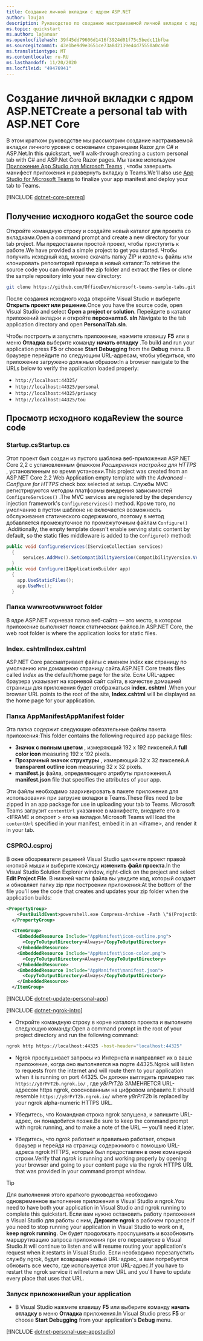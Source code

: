 ```yaml
---
title: Создание личной вкладки с ядром ASP.NET
author: laujan
description: Руководство по созданию настраиваемой личной вкладки с ядром ASP.NET.
ms.topic: quickstart
ms.author: lajanuar
ms.openlocfilehash: 39f45dd79606d1416f3924d01f75c5bedc11bfba
ms.sourcegitcommit: 43e1be9d9e3651ce73a8d2139e44d75550a0ca60
ms.translationtype: MT
ms.contentlocale: ru-RU
ms.lasthandoff: 11/20/2020
ms.locfileid: "49476941"
---
```

# <a name="create-a-personal-tab-with-aspnet-core"></a><span data-ttu-id="2e934-103">Создание личной вкладки с ядром ASP.NET</span><span class="sxs-lookup"><span data-stu-id="2e934-103">Create a personal tab with ASP.NET Core</span></span>

<span data-ttu-id="2e934-104">В этом кратком руководстве мы рассмотрим создание настраиваемой вкладки личного уровня с основными страницами Razor для C# и ASP.Net.</span><span class="sxs-lookup"><span data-stu-id="2e934-104">In this quickstart, we'll walk-through creating a custom personal tab with C# and ASP.Net Core Razor pages.</span></span> <span data-ttu-id="2e934-105">Мы также используем [Приложение App Studio для Microsoft Teams](~/concepts/build-and-test/app-studio-overview.md) , чтобы завершить манифест приложения и развернуть вкладку в Teams.</span><span class="sxs-lookup"><span data-stu-id="2e934-105">We'll also use [App Studio for Microsoft Teams](~/concepts/build-and-test/app-studio-overview.md) to finalize your app manifest and deploy your tab to Teams.</span></span>

[!INCLUDE [dotnet-core-prereq](~/includes/tabs/dotnet-core-prereq.md)]

## <a name="get-the-source-code"></a><span data-ttu-id="2e934-106">Получение исходного кода</span><span class="sxs-lookup"><span data-stu-id="2e934-106">Get the source code</span></span>

<span data-ttu-id="2e934-107">Откройте командную строку и создайте новый каталог для проекта со вкладками.</span><span class="sxs-lookup"><span data-stu-id="2e934-107">Open a command prompt and create a new directory for your tab project.</span></span> <span data-ttu-id="2e934-108">Мы предоставили простой проект, чтобы приступить к работе.</span><span class="sxs-lookup"><span data-stu-id="2e934-108">We have provided a simple project to get you started.</span></span> <span data-ttu-id="2e934-109">Чтобы получить исходный код, можно скачать папку ZIP и извлечь файлы или клонировать репозиторий примера в новый каталог:</span><span class="sxs-lookup"><span data-stu-id="2e934-109">To retrieve the source code you can download the zip folder and extract the files or clone the sample repository into your new directory:</span></span>

```bash
git clone https://github.com/OfficeDev/microsoft-teams-sample-tabs.git
```

<span data-ttu-id="2e934-110">После создания исходного кода откройте Visual Studio и выберите **Открыть проект или решение**.</span><span class="sxs-lookup"><span data-stu-id="2e934-110">Once you have the source code, open Visual Studio and select **Open a project or solution**.</span></span> <span data-ttu-id="2e934-111">Перейдите в каталог приложений вкладки и откройте **персоналтаб. sln**.</span><span class="sxs-lookup"><span data-stu-id="2e934-111">Navigate to the tab application directory and open **PersonalTab.sln**.</span></span>

<span data-ttu-id="2e934-112">Чтобы построить и запустить приложение, нажмите клавишу **F5** или в меню **Отладка** выберите команду **начать отладку** .</span><span class="sxs-lookup"><span data-stu-id="2e934-112">To build and run your application press **F5** or choose **Start Debugging** from the **Debug** menu.</span></span> <span data-ttu-id="2e934-113">В браузере перейдите по следующим URL-адресам, чтобы убедиться, что приложение загружено должным образом:</span><span class="sxs-lookup"><span data-stu-id="2e934-113">In a browser navigate to the URLs below to verify the application loaded properly:</span></span>

- `http://localhost:44325/`
- `http://localhost:44325/personal`
- `http://localhost:44325/privacy`
- `http://localhost:44325/tou`

## <a name="review-the-source-code"></a><span data-ttu-id="2e934-114">Просмотр исходного кода</span><span class="sxs-lookup"><span data-stu-id="2e934-114">Review the source code</span></span>

### <a name="startupcs"></a><span data-ttu-id="2e934-115">Startup.cs</span><span class="sxs-lookup"><span data-stu-id="2e934-115">Startup.cs</span></span>

<span data-ttu-id="2e934-116">Этот проект был создан из пустого шаблона веб-приложения ASP.NET Core 2,2 с установленным флажком *Расширенная настройка для HTTPS* , установленным во время установки.</span><span class="sxs-lookup"><span data-stu-id="2e934-116">This project was created from an ASP.NET Core 2.2 Web Application empty template with the *Advanced - Configure for HTTPS* check box selected at setup.</span></span> <span data-ttu-id="2e934-117">Службы MVC регистрируются методом платформы внедрения зависимостей `ConfigureServices()` .</span><span class="sxs-lookup"><span data-stu-id="2e934-117">The MVC services are registered by the dependency injection framework's `ConfigureServices()` method.</span></span> <span data-ttu-id="2e934-118">Кроме того, по умолчанию в пустом шаблоне не включается возможность обслуживания статического содержимого, поэтому в метод добавляется промежуточное по промежуточным файлам `Configure()` .</span><span class="sxs-lookup"><span data-stu-id="2e934-118">Additionally, the empty template doesn't enable serving static content by default, so the static files middleware is added to the `Configure()` method:</span></span>

```csharp
public void ConfigureServices(IServiceCollection services)
  {
      services.AddMvc().SetCompatibilityVersion(CompatibilityVersion.Version_2_2);
  }
public void Configure(IApplicationBuilder app)
  {
    app.UseStaticFiles();
    app.UseMvc();
  }
```

### <a name="wwwroot-folder"></a><span data-ttu-id="2e934-119">Папка wwwroot</span><span class="sxs-lookup"><span data-stu-id="2e934-119">wwwroot folder</span></span>

<span data-ttu-id="2e934-120">В ядре ASP.NET корневая папка веб-сайта — это место, в котором приложение выполняет поиск статических файлов.</span><span class="sxs-lookup"><span data-stu-id="2e934-120">In ASP.NET Core, the web root folder is where the application looks for static files.</span></span>

### <a name="indexcshtml"></a><span data-ttu-id="2e934-121">Index. cshtml</span><span class="sxs-lookup"><span data-stu-id="2e934-121">Index.cshtml</span></span>

<span data-ttu-id="2e934-122">ASP.NET Core рассматривает файлы с именем *index* как страницу по умолчанию или домашнюю страницу сайта.</span><span class="sxs-lookup"><span data-stu-id="2e934-122">ASP.NET Core treats files called *Index* as the default/home page for the site.</span></span> <span data-ttu-id="2e934-123">Если URL-адрес браузера указывает на корневой сайт сайта, в качестве домашней страницы для приложения будет отображаться **index. cshtml** .</span><span class="sxs-lookup"><span data-stu-id="2e934-123">When your browser URL points to the root of the site, **Index.cshtml** will be displayed as the home page for your application.</span></span>

### <a name="appmanifest-folder"></a><span data-ttu-id="2e934-124">Папка AppManifest</span><span class="sxs-lookup"><span data-stu-id="2e934-124">AppManifest folder</span></span>

<span data-ttu-id="2e934-125">Эта папка содержит следующие обязательные файлы пакета приложения:</span><span class="sxs-lookup"><span data-stu-id="2e934-125">This folder contains the following required app package files:</span></span>

- <span data-ttu-id="2e934-126">**Значок с полным цветом** , измеряющий 192 x 192 пикселей.</span><span class="sxs-lookup"><span data-stu-id="2e934-126">A **full color icon** measuring 192 x 192 pixels.</span></span>
- <span data-ttu-id="2e934-127">**Прозрачный значок структуры** , измеряющий 32 x 32 пикселей.</span><span class="sxs-lookup"><span data-stu-id="2e934-127">A **transparent outline icon** measuring 32 x 32 pixels.</span></span>
- <span data-ttu-id="2e934-128">**manifest.js** файла, определяющего атрибуты приложения.</span><span class="sxs-lookup"><span data-stu-id="2e934-128">A **manifest.json** file that specifies the attributes of your app.</span></span>

<span data-ttu-id="2e934-129">Эти файлы необходимо заархивировать в пакете приложения для использования при загрузке вкладки в Teams.</span><span class="sxs-lookup"><span data-stu-id="2e934-129">These files need to be zipped in an app package for use in uploading your tab to Teams.</span></span> <span data-ttu-id="2e934-130">Microsoft Teams загрузит `contentUrl` указанное в манифесте, внедрите его в <IFRAME и откроет \> его на вкладке.</span><span class="sxs-lookup"><span data-stu-id="2e934-130">Microsoft Teams will load the `contentUrl` specified in your manifest, embed it in an <iframe\>, and render it in your tab.</span></span>

### <a name="csproj"></a><span data-ttu-id="2e934-131">CSPROJ</span><span class="sxs-lookup"><span data-stu-id="2e934-131">.csproj</span></span>

<span data-ttu-id="2e934-132">В окне обозревателя решений Visual Studio щелкните проект правой кнопкой мыши и выберите команду **изменить файл проекта**.</span><span class="sxs-lookup"><span data-stu-id="2e934-132">In the Visual Studio Solution Explorer window, right-click on the project and select **Edit Project File**.</span></span> <span data-ttu-id="2e934-133">В нижней части файла вы увидите код, который создает и обновляет папку zip при построении приложения:</span><span class="sxs-lookup"><span data-stu-id="2e934-133">At the bottom of the file you'll see the code that creates and updates your zip folder when the application builds:</span></span>

```xml
<PropertyGroup>
    <PostBuildEvent>powershell.exe Compress-Archive -Path \"$(ProjectDir)AppManifest\*\" -DestinationPath \"$(TargetDir)tab.zip\" -Force</PostBuildEvent>
  </PropertyGroup>

  <ItemGroup>
    <EmbeddedResource Include="AppManifest\icon-outline.png">
      <CopyToOutputDirectory>Always</CopyToOutputDirectory>
    </EmbeddedResource>
    <EmbeddedResource Include="AppManifest\icon-color.png">
      <CopyToOutputDirectory>Always</CopyToOutputDirectory>
    </EmbeddedResource>
    <EmbeddedResource Include="AppManifest\manifest.json">
      <CopyToOutputDirectory>Always</CopyToOutputDirectory>
    </EmbeddedResource>
  </ItemGroup>
```

[!INCLUDE  [dotnet-update-personal-app](~/includes/tabs/dotnet-update-personal-app.md)]

[!INCLUDE [dotnet-ngrok-intro](~/includes/tabs/dotnet-ngrok-intro.md)]

- <span data-ttu-id="2e934-134">Откройте командную строку в корне каталога проекта и выполните следующую команду:</span><span class="sxs-lookup"><span data-stu-id="2e934-134">Open a command prompt in the root of your project directory and run the following command:</span></span>

```bash
ngrok http https://localhost:44325 -host-header="localhost:44325"
```

- <span data-ttu-id="2e934-135">Ngrok прослушивает запросы из Интернета и направляет их в ваше приложение, когда оно выполняется на порте 44325.</span><span class="sxs-lookup"><span data-stu-id="2e934-135">Ngrok will listen to requests from the internet and will route them to your application when it is running on port 44325.</span></span>  <span data-ttu-id="2e934-136">Он должен выглядеть примерно так `https://y8rPrT2b.ngrok.io/` , где *y8rPrT2b* ЗАМЕНЯЕТСЯ URL-адресом https ngrok, сооснованным на цифровом алфавите.</span><span class="sxs-lookup"><span data-stu-id="2e934-136">It should resemble `https://y8rPrT2b.ngrok.io/` where *y8rPrT2b* is replaced by your ngrok alpha-numeric HTTPS URL.</span></span>

- <span data-ttu-id="2e934-137">Убедитесь, что Командная строка ngrok запущена, и запишите URL-адрес, он понадобится позже.</span><span class="sxs-lookup"><span data-stu-id="2e934-137">Be sure to keep the command prompt with ngrok running, and to make a note of the URL — you'll need it later.</span></span>

- <span data-ttu-id="2e934-138">Убедитесь, что *ngrok* работает и правильно работает, открыв браузер и перейдя на страницу содержимого с помощью URL-адреса ngrok HTTPS, который был предоставлен в окне командной строки.</span><span class="sxs-lookup"><span data-stu-id="2e934-138">Verify that *ngrok* is running and working properly by opening your browser and going to your content page via the ngrok HTTPS URL that was provided in your command prompt window.</span></span>

>[!TIP]
><span data-ttu-id="2e934-139">Для выполнения этого краткого руководства необходимо одновременное выполнение приложения в Visual Studio и ngrok.</span><span class="sxs-lookup"><span data-stu-id="2e934-139">You need to have both your application in Visual Studio and ngrok running to complete this quickstart.</span></span> <span data-ttu-id="2e934-140">Если вам нужно остановить работу приложения в Visual Studio для работы с ним, **Держите ngrok** в рабочем процессе.</span><span class="sxs-lookup"><span data-stu-id="2e934-140">If you need to stop running your application in Visual Studio to work on it, **keep ngrok running**.</span></span> <span data-ttu-id="2e934-141">Он будет продолжать прослушивать и возобновить маршрутизацию запроса приложения при его перезапуске в Visual Studio.</span><span class="sxs-lookup"><span data-stu-id="2e934-141">It will continue to listen and will resume routing your application's request when it restarts in Visual Studio.</span></span> <span data-ttu-id="2e934-142">Если необходимо перезапустить службу ngrok, будет возвращен новый URL-адрес, и вам потребуется обновить все место, где используется этот URL-адрес.</span><span class="sxs-lookup"><span data-stu-id="2e934-142">If you have to restart the ngrok service it will return a new URL and you'll have to update every place that uses that URL.</span></span>

### <a name="run-your-application"></a><span data-ttu-id="2e934-143">Запуск приложения</span><span class="sxs-lookup"><span data-stu-id="2e934-143">Run your application</span></span>

- <span data-ttu-id="2e934-144">В Visual Studio нажмите клавишу **F5** или выберите команду **начать отладку** в меню **Отладка** приложения.</span><span class="sxs-lookup"><span data-stu-id="2e934-144">In Visual Studio press **F5** or choose **Start Debugging** from your application's **Debug** menu.</span></span>

[!INCLUDE [dotnet-personal-use-appstudio](~/includes/tabs/dotnet-personal-use-appstudio.md)]
